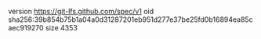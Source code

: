 version https://git-lfs.github.com/spec/v1
oid sha256:39b854b75b1a04a0d31287201eb951d277e37be25fd0b16894ea85caec919270
size 4353
